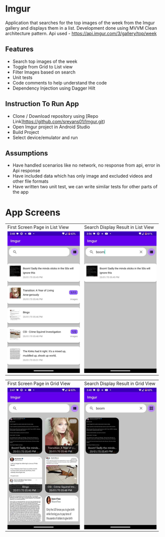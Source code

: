 # Imgur

Application that searches for the top images of the week from the Imgur gallery and displays them in a list. 
Development done using MVVM Clean architecture pattern. Api used - https://api.imgur.com/3/gallery/top/week

## Features
- Search top images of the week
- Toggle from Grid to List view
- Filter Images based on search
- Unit tests 
- Code comments to help understand the code
- Dependency Injection using Dagger Hilt

## Instruction To Run App
- Clone / Download repository using  [Repo Link]https://github.com/sreyans01/Imgur.git)
- Open Imgur project in Android Studio
- Build Project
- Select device/emulator and run

## Assumptions
- Have handled scenarios like no network, no response from api, error in Api response
- Have included data which has only image and excluded videos and other file formats
- Have written two unit test, we can write similar tests for other parts of the app

# App Screens
<table>
  <tr>
    <td>First Screen Page in List View</td>
     <td>Search Display Result in List View</td>
  </tr>
  <tr>
    <td>
<img src="https://github.com/sreyans01/Outputs/blob/18677f8ffd0a86529257af249e366b29dcdc1e26/Item_List_Display.JPEG" height="450" width="230" ></td>
    <td><img src="https://github.com/sreyans01/Outputs/blob/18677f8ffd0a86529257af249e366b29dcdc1e26/Item_Search_List.JPEG" height="450" width="230" ></td>
  </tr>
  </table>
  
  
  <table>
  <tr>
    <td>First Screen Page in Grid View</td>
     <td>Search Display Result in Grid View</td>
  </tr>
  <tr>
    <td><img src="https://github.com/sreyans01/Outputs/blob/18677f8ffd0a86529257af249e366b29dcdc1e26/Item_Grid_Display.JPEG" height="450" width="230" ></td>
    <td><img src="https://github.com/sreyans01/Outputs/blob/18677f8ffd0a86529257af249e366b29dcdc1e26/Item_Search_Grid.JPEG" height="450" width="230" ></td>
  </tr>
  </table>


